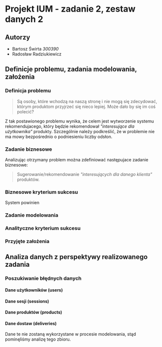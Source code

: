 # Projekt IUM - zadanie 2, zestaw danych 2
## Autorzy
- Bartosz Świrta *300390*
- Radosław Radziukiewicz 

## Definicje problemu, zadania modelowania, założenia

### Definicja problemu
>Są osoby, które wchodzą na naszą stronę i nie mogą się zdecydować, którym produktom przyjrzeć się nieco lepiej. Może dało by się im coś polecić?

Z tak postawionego problemu wynika, że celem jest wytworzenie systemu rekomendujacego, który będzie rekomendował *"interesujące dla użytkownika"* produkty. Szczególnie należy podkreślić, że w problemie nie ma mowy bezpośrednio o podniesieniu liczby odsłon.

### Zadanie biznesowe
Analizując otrzymany problem można zdefiniować następujace zadanie biznesowe:
> Sugerowanie/rekomendowanie *"interesujących dla danego klienta"* produktów. 

### Biznesowe kryterium sukcesu
System powinien 

### Zadanie modelowania

### Analityczne kryterium sukcesu

### Przyjęte założenia

## Analiza danych z perspektywy realizowanego zadania

### Poszukiwanie błędnych danych

#### Dane użytkowników (users)

#### Dane sesji (sessions)

#### Dane produktów (products)

#### Dane dostaw (deliveries)
Dane te nie zostaną wykorzystane w procesie modelowania, stąd pominęliśmy analizę tego zbioru.

